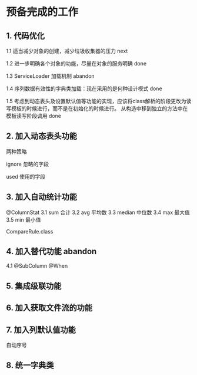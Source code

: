 # 预备完成的工作
## 1. 代码优化

1.1  适当减少对象的创建，减少垃圾收集器的压力   next

1.2  进一步明确各个对象的功能，尽量在对象的服务明确 done

1.3  ServiceLoader 加载机制  abandon

1.4  序列数据有效性的字典类加载：现在采用的是何种设计模式   done

1.5  考虑到动态表头及设置默认值等功能的实现，应该将class解析的阶段更改为读写模板的时候进行，而不是在初始化的时候进行。
从构造中移到独立的方法中在模板读写阶段调用   done
 
## 2. 加入动态表头功能
两种策略

ignore  忽略的字段   

used  使用的字段

## 3. 加入自动统计功能
@ColumnStat
3.1  sum  合计
3.2  avg  平均数
3.3  median  中位数
3.4  max  最大值
3.5  min  最小值

CompareRule.class

## 4. 加入替代功能  abandon
4.1 @SubColumn  @When

## 5. 集成级联功能  

## 6. 加入获取文件流的功能    

## 7. 加入列默认值功能    
自动序号

## 8. 统一字典类
